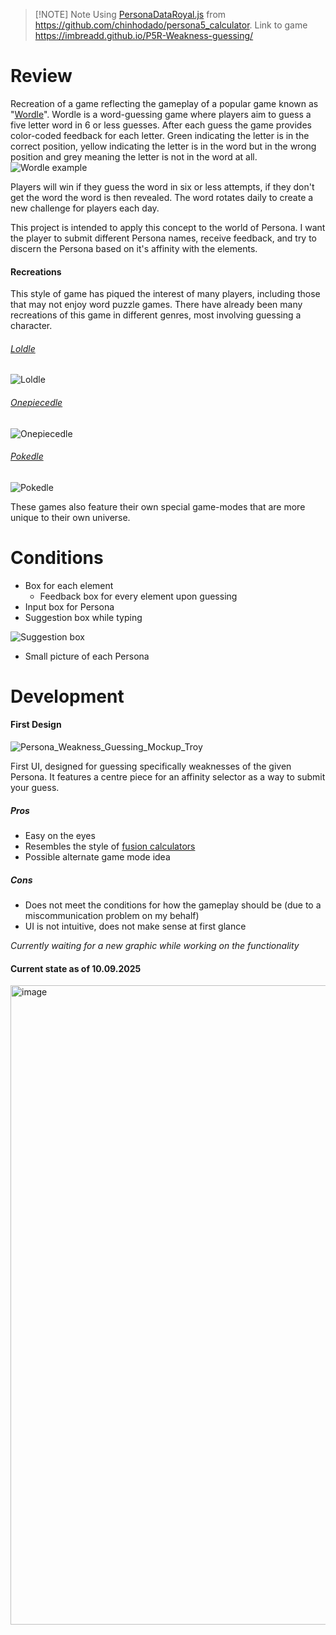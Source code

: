 
> [!NOTE] Note
> Using [PersonaDataRoyal.js](https://github.com/chinhodado/persona5_calculator/blob/master/data/PersonaDataRoyal.js "PersonaDataRoyal.js") from https://github.com/chinhodado/persona5_calculator.
> Link to game https://imbreadd.github.io/P5R-Weakness-guessing/

# Review

Recreation of a game reflecting the gameplay of a popular game known as "[Wordle](https://www.nytimes.com/games/wordle/index.html)".
Wordle is a word-guessing game where players aim to guess a five letter word in 6 or less guesses. After each guess the game provides color-coded feedback for each letter. Green indicating the letter is in the correct position, yellow indicating the letter is in the word but in the wrong position and grey meaning the letter is not in the word at all.
![Wordle example](https://github.com/user-attachments/assets/c9f25e12-5efa-4083-859b-bc1675a52e6b)

Players will win if they guess the word in six or less attempts, if they don't get the word the word is then revealed. The word rotates daily to create a new challenge for players each day.

This project is intended to apply this concept to the world of Persona. I want the player to submit different Persona names, receive feedback, and try to discern the Persona based on it's affinity with the elements.

#### Recreations

This style of game has piqued the interest of many players, including those that may not enjoy word puzzle games. There have already been many recreations of this game in different genres, most involving guessing a character.
###### [Loldle](https://loldle.net/classic)
![Loldle](https://github.com/user-attachments/assets/168deb57-04d2-4a00-93c5-676816ead95c)


###### [Onepiecedle](https://onepiecedle.net/classic)
![Onepiecedle](https://github.com/user-attachments/assets/fb6330c3-d9b6-47bc-ae93-095b4f0521b0)


###### [Pokedle](https://pokedle.net/classic)
![Pokedle](https://github.com/user-attachments/assets/c2411f87-6b6c-4455-ab46-f3fa2b0648f0)


These games also feature their own special game-modes that are more unique to their own universe.

# Conditions
- Box for each element
	- Feedback box for every element upon guessing
- Input box for Persona
- Suggestion box while typing
  
![Suggestion box](https://github.com/user-attachments/assets/1fe6231a-c45d-4155-9683-344c247ce3e4)

- Small picture of each Persona

# Development
#### First Design
![Persona_Weakness_Guessing_Mockup_Troy](https://github.com/user-attachments/assets/9a90a040-d4f4-4acd-b19d-68b434984a5d)

First UI, designed for guessing specifically weaknesses of the given Persona. It features a centre piece for an affinity selector as a way to submit your guess.
##### Pros
- Easy on the eyes
- Resembles the style of [fusion calculators](https://chinhodado.github.io/persona5_calculator/indexRoyal.html#/list)
- Possible alternate game mode idea
##### Cons
- Does not meet the conditions for how the gameplay should be (due to a miscommunication problem on my behalf)
- UI is not intuitive, does not make sense at first glance

*Currently waiting for a new graphic while working on the functionality*

#### Current state as of 10.09.2025
<img width="1915" height="1023" alt="image" src="https://github.com/user-attachments/assets/98f2dc0d-564e-445a-a81c-b8663639e0f2" />

